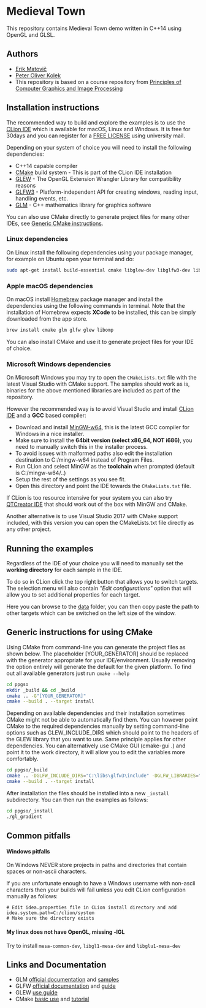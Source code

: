 # Medieval Town

This repository contains Medieval Town demo written in C++14 using OpenGL and GLSL.

## Authors
 - [Erik Matovič](https://github.com/Matovic)
 - [Peter Oliver Kolek](https://github.com/pokolek)
 - This repository is based on a course repository from [Principles of Computer Graphics and Image Processing](https://github.com/kapecp/ppgso)
 

## Installation instructions

The recommended way to build and explore the examples is to use the [CLion IDE](https://www.jetbrains.com/clion/) which is available for macOS, Linux and Windows. It is free for 30days and you can register for a [FREE LICENSE](https://www.jetbrains.com/student/) using university mail.

Depending on your system of choice you will need to install the following dependencies:
* C++14 capable compiler
* [CMake](https://cmake.org) build system - This is part of the CLion IDE installation
* [GLEW](http://glew.sourceforge.net) - The OpenGL Extension Wrangler Library for compatibility reasons
* [GLFW3](http://www.glfw.org) - Platform-independent API for creating windows, reading input, handling events, etc.
* [GLM](http://glm.g-truc.net) - C++ mathematics library for graphics software

You can also use CMake directly to generate project files for many other IDEs, see [Generic CMake instructions](#generic-instructions-for-using-cmake).

### Linux dependencies
On Linux install the following dependencies using your package manager, for example on Ubuntu open your terminal and do:

```bash
sudo apt-get install build-essential cmake libglew-dev libglfw3-dev libglm-dev
```

### Apple macOS dependencies
On macOS install [Homebrew](http://brew.sh) package manager and install the dependencies using the following commands in terminal. Note that the installation of Homebrew expects __XCode__ to be installed, this can be simply downloaded from the app store.

```bash
brew install cmake glm glfw glew libomp
```

You can also install CMake and use it to generate project files for your IDE of choice.

### Microsoft Windows dependencies
On Microsoft Windows you may try to open the `CMakeLists.txt` file with the latest Visual Studio with CMake support. The samples should work as is, binaries for the above mentioned libraries are included as part of the repository.

However the recommended way is to avoid Visual Studio and install [CLion IDE](https://www.jetbrains.com/clion/) and a __GCC__ based compiler:

* Download and install [MinGW-w64](https://sourceforge.net/projects/mingw-w64/), this is the latest GCC compiler for Windows in a nice installer.
* Make sure to install the __64bit version (select x86_64, NOT i686)__, you need to manually switch this in the installer process. 
* To avoid issues with malformed paths also edit the installation destination to C:/mingw-w64 instead of Program Files.
* Run CLion and select MinGW as the __toolchain__ when prompted (default is C:/mingw-w64/..)
* Setup the rest of the settings as you see fit.
* Open this directory and point the IDE towards the `CMakeLists.txt` file.

If CLion is too resource intensive for your system you can also try [QTCreator IDE](http://www.qt.io/ide/) that should work out of the box with MinGW and CMake.

Another alternative is to use Visual Studio 2017 with CMake support included, with this version you can open the CMakeLists.txt file directly as any other project.

## Running the examples

Regardless of the IDE of your choice you will need to manually set the __working directory__ for each sample in the IDE.

To do so in CLion click the top right button that allows you to switch targets. The selection menu will also contain _"Edit configurations"_ option that will allow you to set additional properties for each target.

Here you can browse to the [data](data) folder, you can then copy paste the path to other targets which can be switched on the left size of the window.

## Generic instructions for using CMake

Using CMake from command-line you can generate the project files as shown below. The placeholder [YOUR_GENERATOR] should be replaced with the generator appropriate for your IDE/environment. Usually removing the option entirely will generate the default for the given platform. To find out all available generators just run `cmake --help`

```bash
cd ppgso
mkdir _build && cd _build
cmake .. -G"[YOUR_GENERATOR]"
cmake --build . --target install
```

Depending on available dependencies and their installation sometimes CMake might not be able to automatically find them. You can however point CMake to the required dependencies manually by setting command-line options such as GLEW_INCLUDE_DIRS which should point to the headers of the GLEW library that you want to use. Same principle applies for other dependencies. You can alternatively use CMake GUI (cmake-gui .) and point it to the work directory, it will allow you to edit the variables more comfortably.

```bash
cd ppgso/_build
cmake .. -DGLFW_INCLUDE_DIRS="C:\libs\glfw3\include" -DGLFW_LIBRARIES="C:\libs\glfw3\glfw3.dll"
cmake --build . --target install
```

After installation the files should be installed into a new `_install` subdirectory. You can then run the examples as follows:

```bash
cd ppgso/_install
./gl_gradient
```

## Common pitfalls
#### Windows pitfalls
On Windows NEVER store projects in paths and directories that contain spaces or non-ascii characters.

If you are unfortunate enough to have a Windows username with non-ascii characters then your builds will fail unless you edit CLion configuration manually as follows:

```
# Edit idea.properties file in CLion install directory and add
idea.system.path=C:/clion/system
# Make sure the directory exists
```

#### My linux does not have OpenGL, missing -lGL
Try to install `mesa-common-dev`, `libgl1-mesa-dev` and `libglu1-mesa-dev`

## Links and Documentation
- GLM [official documentation](http://glm.g-truc.net/0.9.7/api/a00162.html) and [samples](http://glm.g-truc.net/0.9.7/code.html)
- GLFW [official documentation](http://www.glfw.org/docs/latest/) and [guide](http://www.glfw.org/docs/latest/quick.html)
- GLEW [use guide](http://glew.sourceforge.net/basic.htm)
- CMake [basic use](https://cmake.org/runningcmake/) and [tutorial](https://cmake.org/cmake-tutorial/)


